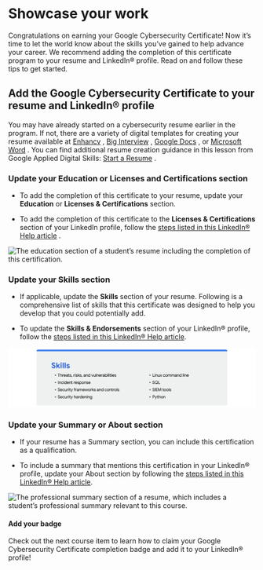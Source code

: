 # Showcase your work
Congratulations on earning your Google Cybersecurity Certificate! Now it’s time to let the world know about the skills you’ve gained to help advance your career. We recommend adding the completion of this certificate program to your resume and LinkedIn® profile. Read on and follow these tips to get started.

## Add the Google Cybersecurity Certificate to your resume and LinkedIn® profile
You may have already started on a cybersecurity resume earlier in the program. If not, there are a variety of digital templates for creating your resume available at
[Enhancv](https://app.enhancv.com/industry-examples)
,
[Big Interview](https://googlecerts.biginterview.com/)
,
[Google Docs](https://docs.google.com/document/u/0/?ftv=1&tgif=c)
, or
[Microsoft Word](https://create.microsoft.com/en-us)
. You can find additional resume creation guidance in this lesson from Google Applied Digital Skills:
[Start a Resume](https://applieddigitalskills.withgoogle.com/c/college-and-continuing-education/en/start-a-resume/overview.html)
.

### Update your Education or Licenses and Certifications section
- To add the completion of this certificate to your resume, update your **Education** or **Licenses & Certifications** section.

- To add the completion of this certificate to the **Licenses & Certifications** section of your LinkedIn profile, follow the 
[steps listed in this LinkedIn® Help article](https://www.linkedin.com/help/linkedin/answer/a567169/)
.  

![The education section of a student’s resume including the completion of this certification.](/Prepare%20for%20Cybersecurity%20Jobs/img/the-education-section-of-a-student’s-resume-including-the-completion-of-this-certification.png)

### Update your Skills section
- If applicable, update the **Skills** section of your resume. Following is a comprehensive list of skills that this certificate was designed to help you develop that you could potentially add.

- To update the **Skills & Endorsements** section of your LinkedIn® profile, follow the 
[steps listed in this LinkedIn® Help article](https://www.linkedin.com/help/linkedin/answer/a549047/).

![The skills section of a resume, including skills learned and relevant to this certification.](/Prepare%20for%20Cybersecurity%20Jobs/img/the-skills-section-of-a-resume-including-skills-learned-and-relevant-to-this-certification.png)

### Update your Summary or About section
- If your resume has a Summary section, you can include this certification as a qualification.

- To include a summary that mentions this certification in your LinkedIn® profile, update your About  section by following the 
[steps listed in this LinkedIn® Help article](https://www.linkedin.com/help/linkedin/answer/a553140/).

![The professional summary section of a resume, which includes a student’s professional summary relevant to this course.](/Prepare%20for%20Cybersecurity%20Jobs/img/the-professional-summary-section-of-a-resume-which-includes-a-student’s-professional-summary-relevant-to-this-course.png)

#### Add your badge
Check out the next course item to learn how to claim your Google Cybersecurity Certificate completion badge and add it to your LinkedIn® profile!